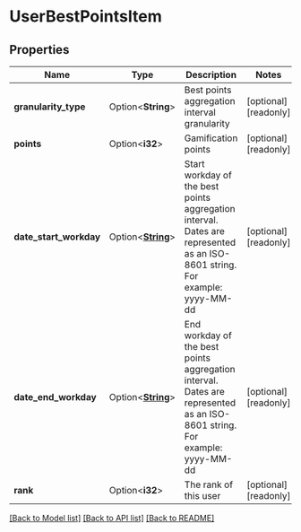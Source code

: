 # UserBestPointsItem

## Properties

Name | Type | Description | Notes
------------ | ------------- | ------------- | -------------
**granularity_type** | Option<**String**> | Best points aggregation interval granularity | [optional][readonly]
**points** | Option<**i32**> | Gamification points | [optional][readonly]
**date_start_workday** | Option<[**String**](string.md)> | Start workday of the best points aggregation interval. Dates are represented as an ISO-8601 string. For example: yyyy-MM-dd | [optional][readonly]
**date_end_workday** | Option<[**String**](string.md)> | End workday of the best points aggregation interval. Dates are represented as an ISO-8601 string. For example: yyyy-MM-dd | [optional][readonly]
**rank** | Option<**i32**> | The rank of this user | [optional][readonly]

[[Back to Model list]](../README.md#documentation-for-models) [[Back to API list]](../README.md#documentation-for-api-endpoints) [[Back to README]](../README.md)


